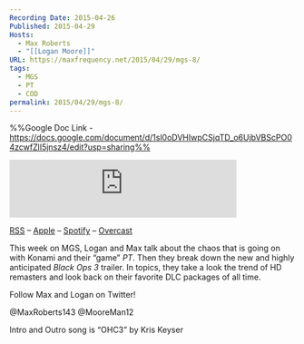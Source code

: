 ```yaml
---
Recording Date: 2015-04-26
Published: 2015-04-29
Hosts:
  - Max Roberts
  - "[[Logan Moore]]"
URL: https://maxfrequency.net/2015/04/29/mgs-8/
tags:
  - MGS
  - PT
  - COD
permalink: 2015/04/29/mgs-8/
---
```

%%Google Doc Link - https://docs.google.com/document/d/1sl0oDVHIwpCSjqTD_o6UjbVBScPO04zcwfZlI5jnsz4/edit?usp=sharing%%

<iframe src="https://podcasters.spotify.com/pod/show/millennialgamingspeak/embed/episodes/Episode-8-HD-Remasters-and-Bye-Bye-PT-e1adht9/a-a6ts457" height="102px" width="400px" frameborder="0" scrolling="no"></iframe>

[RSS](https://anchor.fm/s/74aa3858/podcast/rss) – [Apple](https://podcasts.apple.com/us/podcast/episode-3-gdc-wrap-up/id1000915981?i=1000542222515) – [Spotify](https://open.spotify.com/episode/7wePXT4Bt22LWifVLx3n8y) – [Overcast](https://overcast.fm/+EtIgeWxEU)

This week on MGS, Logan and Max talk about the chaos that is going on with Konami and their “game” *PT*. Then they break down the new and highly anticipated *Black Ops 3* trailer. In topics, they take a look the trend of HD remasters and look back on their favorite DLC packages of all time.

Follow Max and Logan on Twitter!

@MaxRoberts143
@MooreMan12

Intro and Outro song is “OHC3” by Kris Keyser